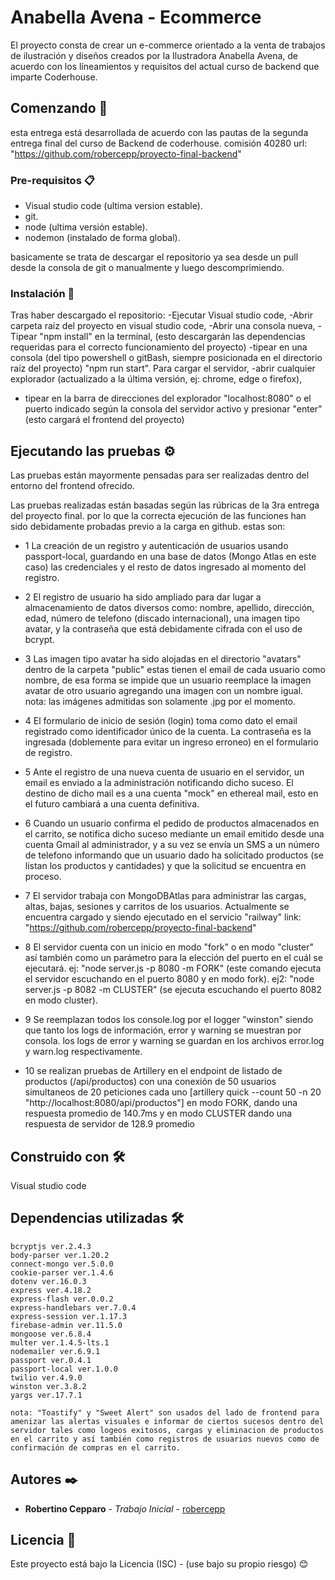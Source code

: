 # Anabella Avena - Ecommerce

El proyecto consta de crear un e-commerce orientado a la venta de trabajos de ilustración y diseños creados por la Ilustradora Anabella Avena, de acuerdo con los líneamientos y requisitos del actual curso de backend que imparte Coderhouse. 

## Comenzando 🚀

esta entrega está desarrollada de acuerdo con las pautas de la segunda entrega final del curso de Backend de coderhouse. comisión 40280
url: "https://github.com/robercepp/proyecto-final-backend"

### Pre-requisitos 📋

- Visual studio code (ultima version estable).
- git.
- node (ultima versión estable).
- nodemon (instalado de forma global).

basicamente se trata de descargar el repositorio ya sea desde un pull desde la consola de git o manualmente y luego descomprimiendo.

### Instalación 🔧

Tras haber descargado el repositorio: 
-Ejecutar Visual studio code,
-Abrir carpeta raíz del proyecto en visual studio code,
-Abrir una consola nueva,
-Tipear "npm install" en la terminal, (esto descargarán las dependencias requeridas para el correcto funcionamiento del proyecto)
-tipear en una consola (del tipo powershell o gitBash, siempre posicionada en el directorio raíz del proyecto) "npm run start". Para cargar el servidor,
-abrir cualquier explorador (actualizado a la última versión, ej: chrome, edge o firefox),
- tipear en la barra de direcciones del explorador "localhost:8080" o el puerto indicado según la consola del servidor activo y presionar "enter" (esto cargará el frontend del proyecto)

## Ejecutando las pruebas ⚙️

Las pruebas están mayormente pensadas para ser realizadas dentro del entorno del frontend ofrecido.

Las pruebas realizadas están basadas según las rúbricas de la 3ra entrega del proyecto final. por lo que la correcta ejecución de las funciones han sido debidamente probadas previo a la carga en github. estas son:

- 1 La creación de un registro y autenticación de usuarios usando passport-local, guardando en una base de datos (Mongo Atlas en este caso) las credenciales y el resto de datos ingresado al momento del registro.

- 2 El registro de usuario ha sido ampliado para dar lugar a almacenamiento de datos diversos como: 
nombre, apellido, dirección, edad, número de telefono (discado internacional), una imagen tipo avatar, y la contraseña que está debidamente cifrada con el uso de bcrypt.

- 3 Las imagen tipo avatar ha sido alojadas en el directorio "avatars" dentro de la carpeta "public" estas tienen el email de cada usuario como nombre, de esa forma se impide que un usuario reemplace la imagen avatar de otro usuario agregando una imagen con un nombre igual. 
nota: las imágenes admitidas son solamente .jpg por el momento.

- 4 El formulario de inicio de sesión (login) toma como dato el email registrado como identificador único de la cuenta. La contraseña es la ingresada (doblemente para evitar un ingreso erroneo) en el formulario de registro.

- 5 Ante el registro de una nueva cuenta de usuario en el servidor, un email es enviado a la administración notificando dicho suceso. El destino de dicho mail es a una cuenta "mock" en ethereal mail, esto en el futuro cambiará a una cuenta definitiva.

- 6 Cuando un usuario confirma el pedido de productos almacenados en el carrito, se notifica dicho suceso mediante un email emitido desde una cuenta Gmail al administrador, y a su vez se envía un SMS a un número de telefono informando que un usuario dado ha solicitado productos (se listan los productos y cantidades) y que la solicitud se encuentra en proceso. 

- 7 El servidor trabaja con MongoDBAtlas para administrar las cargas, altas, bajas, sesiones y carritos de los usuarios. Actualmente se encuentra cargado y siendo ejecutado en el servicio "railway" link: "https://github.com/robercepp/proyecto-final-backend"

- 8 El servidor cuenta con un inicio en modo "fork" o en modo "cluster" así también como un parámetro para la elección del puerto en el cuál se ejecutará.
ej: "node server.js -p 8080 -m FORK" (este comando ejecuta el servidor escuchando en el puerto 8080 y en modo fork).
ej2: "node server.js -p 8082 -m CLUSTER" (se ejecuta escuchando el puerto  8082 en modo cluster).

- 9 Se reemplazan todos los console.log por el logger "winston" siendo que tanto los logs de información, error y warning se muestran por consola. los logs de error y warning se guardan en los archivos error.log y warn.log respectivamente.

- 10 se realizan pruebas de Artillery en el endpoint de listado de productos (/api/productos) con una conexión de 50 usuarios simultaneos de 20 peticiones cada uno [artillery quick --count 50 -n 20 "http://localhost:8080/api/productos"] en modo FORK, dando una respuesta promedio de 140.7ms y en modo CLUSTER dando una respuesta de servidor de 128.9 promedio


## Construido con 🛠️

Visual studio code

## Dependencias utilizadas 🛠️

    bcryptjs ver.2.4.3
    body-parser ver.1.20.2
    connect-mongo ver.5.0.0
    cookie-parser ver.1.4.6
    dotenv ver.16.0.3
    express ver.4.18.2
    express-flash ver.0.0.2
    express-handlebars ver.7.0.4
    express-session ver.1.17.3
    firebase-admin ver.11.5.0
    mongoose ver.6.8.4
    multer ver.1.4.5-lts.1
    nodemailer ver.6.9.1
    passport ver.0.4.1
    passport-local ver.1.0.0
    twilio ver.4.9.0
    winston ver.3.8.2
    yargs ver.17.7.1

    nota: "Toastify" y "Sweet Alert" son usados del lado de frontend para amenizar las alertas visuales e informar de ciertos sucesos dentro del servidor tales como logeos exitosos, cargas y eliminacion de productos en el carrito y así también como registros de usuarios nuevos como de confirmación de compras en el carrito. 

## Autores ✒️

* **Robertino Cepparo** - *Trabajo Inicial* - [robercepp](https://github.com/robercepp)

## Licencia 📄

Este proyecto está bajo la Licencia (ISC) - (use bajo su propio riesgo)
😊